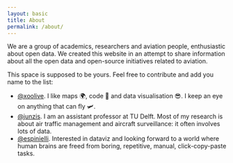 ```yaml
---
layout: basic
title: About
permalink: /about/
---
```


We are a group of academics, researchers and aviation people, enthusiastic about open data. We created this website in an attempt to share information about all the open data and open-source initiatives related to aviation.

This space is supposed to be yours. Feel free to contribute and add you name to the list:

- [@xoolive](https://github.com/xoolive). I like maps 🌍, code 🐍 and data visualisation 😎. I keep an eye on anything that can fly 🛩️.
- [@junzis](https://github.com/junzis/). I am an assistant professor at TU Delft. Most of my research is about air traffic management and aircraft surveillance: it often involves lots of data.
- [@espinielli](https://github.com/espinielli/). Interested in dataviz and looking forward to a world where human brains are freed from boring, repetitive, manual, click-copy-paste tasks.
